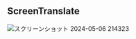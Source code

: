 ## ScreenTranslate

![スクリーンショット 2024-05-06 214323](https://github.com/khrtz/NovelScreenTranslator/assets/3260407/9ea2fefe-0003-4fc4-b829-080e79850375)
